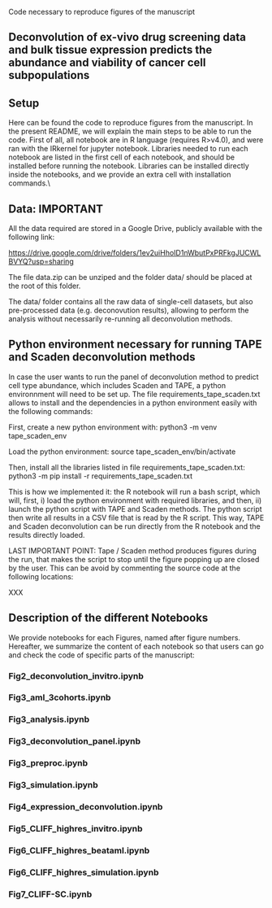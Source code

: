 Code necessary to reproduce figures of the manuscript

## Deconvolution of ex-vivo drug screening data and bulk tissue expression predicts the abundance and viability of cancer cell subpopulations

## Setup 

Here can be found the code to reproduce figures from the manuscript. In the present README, we will explain the main steps to be able to run the code. First of all, all notebook are in R language (requires R\>v4.0), and were ran with the IRkernel for jupyter notebook. Libraries needed to run each notebook are listed in the first cell of each notebook, and should be installed before running the notebook. Libraries can be installed directly inside the notebooks, and we provide an extra cell with installation commands.\\

## Data: IMPORTANT 

All the data required are stored in a Google Drive, publicly available with the following link: 

https://drive.google.com/drive/folders/1ev2uiHhoID1nWbutPxPRFkgJUCWLBVYQ?usp=sharing

The file data.zip can be unziped and the folder data/ should be placed at the root of this folder. 

The data/ folder contains all the raw data of single-cell datasets, but also pre-processed data (e.g. deconovution results), allowing to perform the analysis without necessarily re-running all deconvolution methods. 

## Python environment necessary for running TAPE and Scaden deconvolution methods
In case the user wants to run the panel of deconvolution method to predict cell type abundance, which includes Scaden and TAPE, a python environnment will need to be set up. The file requirements_tape_scaden.txt allows to install and the dependencies in a python environment easily with the following commands: 

First, create a new python environment with:
python3 -m venv tape\_scaden\_env

Load the python environment:
source tape\_scaden\_env/bin/activate

Then, install all the libraries listed in file requirements_tape_scaden.txt:
python3 -m pip install -r requirements_tape_scaden.txt

This is how we implemented it: the R notebook will run a bash script, which will, first, i) load the python environment with required libraries, and then, ii) launch the python script with TAPE and Scaden methods. The python script then write all results in a CSV file that is read by the R script. This way, TAPE and Scaden deconvolution can be run directly from the R notebook and the results directly loaded.

LAST IMPORTANT POINT: Tape / Scaden method produces figures during the run, that makes the script to stop until the figure popping up are closed by the user. This can be avoid by commenting the source code at the following locations:

XXX

## Description of the different Notebooks

We provide notebooks for each Figures, named after figure numbers. Hereafter, we summarize the content of each notebook so that users can go and check the code of specific parts of the manuscript:

### Fig2_deconvolution_invitro.ipynb



### Fig3_aml_3cohorts.ipynb

### Fig3_analysis.ipynb

### Fig3_deconvolution_panel.ipynb

### Fig3_preproc.ipynb

### Fig3_simulation.ipynb

### Fig4_expression_deconvolution.ipynb

### Fig5_CLIFF_highres_invitro.ipynb

### Fig6_CLIFF_highres_beataml.ipynb

### Fig6_CLIFF_highres_simulation.ipynb

### Fig7_CLIFF-SC.ipynb

